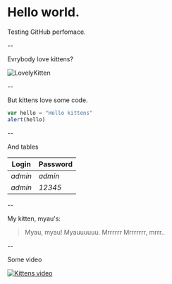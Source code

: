 # Hello world.

Testing GitHub perfomace.

--

Evrybody love kittens?

![LovelyKitten](https://i.ytimg.com/vi/Q33Tzb60SnU/hqdefault.jpg "Kitty!")

--

But kittens love some code.

```javascript
var hello = "Hello kittens"
alert(hello)
```

--

And tables

| Login   | Password   |
| ------- | ---------- |
| *admin* | *admin*    |
| *admin* | *12345*    |

--

My kitten, myau's:
> Myau, myau! Myauuuuuu. Mrrrrrr
> Mrrrrrrr, mrrr.. 

--

Some video

[![Kittens video](http://img.youtube.com/vi/sX0eTRLCidc/0.jpg)](https://www.youtube.com/watch?v=sX0eTRLCidc)
